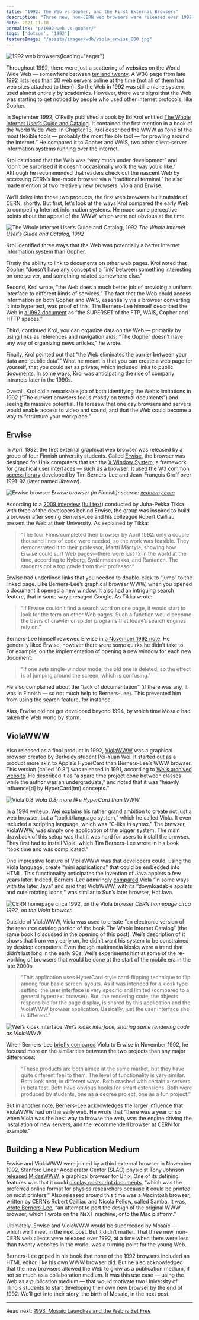 ```yaml
---
title: "1992: The Web vs Gopher, and the First External Browsers"
description: "Three new, non-CERN web browsers were released over 1992, at a time when there were less than twenty websites in the world. It was a turning point for the young Web."
date: 2021-11-18
permalink: "p/1992-web-vs-gopher/"
tags: ['dotcom', '1992']
featureImage: "/assets/images/wdh/viola_erwise_880.jpg"
---
```


![1992 web browsers](/assets/images/wdh/viola_erwise_880.jpg){loading="eager"}

Throughout 1992, there were just a scattering of websites on the World Wide Web — somewhere between [ten and twenty](https://en.wikipedia.org/wiki/List_of_websites_founded_before_1995). A W3C page from late 1992 lists [less than 30](https://www.w3.org/History/19921103-hypertext/hypertext/DataSources/WWW/Servers.html) web servers online at the time (not all of them had web sites attached to them). So the Web in 1992 was still a niche system, used almost entirely by academics. However, there were signs that the Web was starting to get noticed by people who used other internet protocols, like Gopher.

In September 1992, O’Reilly published a book by Ed Krol entitled [The Whole Internet User’s Guide and Catalog](https://archive.org/details/wholeinternetuse00krol). It contained the first mention in a book of the World Wide Web. In Chapter 13, Krol described the WWW as “one of the most flexible tools — probably the most flexible tool — for prowling around the Internet.” He compared it to Gopher and WAIS, two other client-server information systems running over the internet.

Krol cautioned that the Web was “very much under development” and “don’t be surprised if it doesn’t occasionally work the way you’d like.” Although he recommended that readers check out the nascent Web by accessing CERN’s line-mode browser via a “traditional terminal,” he also made mention of two relatively new browsers: Viola and Erwise.

We’ll delve into those two products, the first web browsers built outside of CERN, shortly. But first, let’s look at the ways Krol compared the early Web to competing Internet information systems. He made some perceptive points about the appeal of the WWW, which were not obvious at the time.

![The Whole Internet User’s Guide and Catalog, 1992](/assets/images/wdh/whole_internet_www_92-1024x536.jpg)
*The Whole Internet User’s Guide and Catalog, 1992*

Krol identified three ways that the Web was potentially a better Internet information system than Gopher.

Firstly the ability to link to documents on other web pages. Krol noted that Gopher “doesn’t have any concept of a ‘link’ between something interesting on one server, and something related somewhere else.”

Second, Krol wrote, “the Web does a much better job of providing a uniform interface to different kinds of services.” The fact that the Web could access information on both Gopher and WAIS, essentially via a browser converting it into hypertext, was proof of this. Tim Berners-Lee himself described the Web in [a 1992 document](https://www.w3.org/History/1992/WWW/FAQ/WAISandGopher.html) as “the SUPERSET of the FTP, WAIS, Gopher and HTTP spaces.”

Third, continued Krol, you can organize data on the Web — primarily by using links as references and navigation aids. “The Gopher doesn’t have any way of organizing news articles,” he wrote.

Finally, Krol pointed out that “the Web eliminates the barrier between your data and ‘public data’.” What he meant is that you can create a web page for yourself, that you could set as private, which included links to public documents. In some ways, Krol was anticipating the rise of company intranets later in the 1990s.

Overall, Krol did a remarkable job of both identifying the Web’s limitations in 1992 (“The current browsers focus mostly on textual documents”) and seeing its massive potential. He foresaw that one day browsers and servers would enable access to video and sound, and that the Web could become a way to “structure your workplace.”

Erwise
------

In April 1992, the first external graphical web browser was released by a group of four Finnish university students. Called [Erwise](https://en.wikipedia.org/wiki/Erwise), the browser was designed for Unix computers that ran the [X Window System](https://en.wikipedia.org/wiki/X_Window_System), a framework for graphical user interfaces — such as a browser. It used the [W3 common access library](https://en.wikipedia.org/wiki/Libwww) developed by Tim Berners-Lee and Jean-François Groff over 1991-92 (later named _libwww_).

![Erwise browser](/assets/images/wdh/erwise5.jpeg)
*Erwise browser (in Finnish); source: [xconomy.com](https://media.xconomy.com/wordpress/wp-content/images/2009/03/06213055/erwise5.jpg)*

According to a [2009 interview](https://xconomy.com/national/2009/03/03/the-greatest-internet-pioneers-you-never-heard-of-the-story-of-erwise-and-four-finns-who-showed-the-way-to-the-web-browser/) ([full text](https://web.archive.org/web/20130727092207/http://www.xconomy.com/national/2009/03/03/the-greatest-internet-pioneers-you-never-heard-of-the-story-of-erwise-and-four-finns-who-showed-the-way-to-the-web-browser/?single_page=true)) conducted by Juha-Pekka Tikka with three of the developers behind Erwise, the group was inspired to build a browser after seeing Berners-Lee and his colleague Robert Cailliau present the Web at their University. As explained by Tikka:

> “The four Finns completed their browser by April 1992: only a couple thousand lines of code were needed, so the work was feasible. They demonstrated it to their professor, Martti Mäntylä, showing how Erwise could surf Web pages—there were just 12 in the world at the time, according to Nyberg, Sydänmaanlakka, and Rantanen. The students got a top grade from their professor.”

Erwise had underlined links that you needed to double-click to “jump” to the linked page. Like Berners-Lee’s graphical browser WWW, when you opened a document it opened a new window. It also had an intriguing search feature, that in some way presaged Google. As Tikka wrote:

> “If Erwise couldn’t find a search word on one page, it would start to look for the term on other Web pages. Such a function would become the basis of crawler or spider programs that today’s search engines rely on.”

Berners-Lee himself reviewed Erwise in [a November 1992 note](https://www.w3.org/History/19921103-hypertext/hypertext/Erwise/Review.html). He generally liked Erwise, however there were some quirks he didn’t take to. For example, on the implementation of opening a new window for each new document:

> “If one sets single-window mode, the old one is deleted, so the effect is of jumping around the screen, which is confusing.”

He also complained about the “lack of documentation” (if there was any, it was in Finnish — so not much help to Berners-Lee). This prevented him from using the search feature, for instance.

Alas, Erwise did not get developed beyond 1994, by which time Mosaic had taken the Web world by storm.

ViolaWWW
--------

Also released as a final product in 1992, [ViolaWWW](https://en.wikipedia.org/wiki/ViolaWWW) was a graphical browser created by Berkeley student Pei-Yuan Wei. It started out as a product more akin to Apple’s HyperCard than Berners-Lee’s WWW browser. This version (called “0.8”) was released in 1991, according to [Wei’s archived website](https://web.archive.org/web/19990830034431/http://viola.org/vintage/montage.html). He described it as “a spare time project done between classes while the author was an undergraduate,” and noted that it was “heavily influence\[d\] by HyperCard(tm) concepts.”

![Viola 0.8](/assets/images/wdh/v8_samples.gif)
*Viola 0.8; more like HyperCard than WWW*

In [a 1994 writeup](https://web.archive.org/web/19990830042452/http://viola.org/violaIntro.html), Wei explains his rather grand ambition to create not just a web browser, but a “toolkit/language system,” which he called Viola. It even included a scripting language, which was “C-like in syntax.” The browser, ViolaWWW, was simply one application of the bigger system. The main drawback of this setup was that it was hard for users to install the browser. They first had to install Viola, which Tim Berners-Lee wrote in his book “took time and was complicated.”

One impressive feature of VioilaWWW was that developers could, using the Viola language, create “mini applications” that could be embedded into HTML. This functionality anticipates the invention of Java applets a few years later. Indeed, Berners-Lee admiringly [compared](https://www.w3.org/DesignIssues/TimBook-old/History.html) Viola “in some ways with the later Java” and said that ViolaWWW, with its “downloadable applets and cute rotating icons,” was similar to Sun’s later browser, HotJava.

![CERN homepage circa 1992, on the Viola browser](/assets/images/wdh/cern_homepage_viola_1992-1024x1004.jpg)
*CERN homepage circa 1992, on the Viola browser.*

Outside of ViolaWWW, Viola was used to create “an electronic version of the resource catalog portion of the book The Whole Internet Catalog” (the same book I discussed in the opening of this post). Wei’s description of it shows that from very early on, he didn’t want his system to be constrained by desktop computers. Even though multimedia kiosks were a trend that didn’t last long in the early 90s, Wei’s experiments hint at some of the re-working of browsers that would be done at the start of the mobile era in the late 2000s.

> “This application uses HyperCard style card-flipping technique to flip among four basic screen layouts. As it was intended for a kiosk type setting, the user interface is very specific and limited (compared to a general hypertext browser). But, the rendering code, the objects responsible for the page display, is shared by this application and the ViolaWWW browser application. Basically, just the user interface shell is different.”

![Wei’s kiosk interface](/assets/images/wdh/wei_whole_internet-1024x491.jpg)
*Wei’s kiosk interface, sharing same rendering code as ViolaWWW.*

When Berners-Lee [briefly compared](https://www.w3.org/History/19921103-hypertext/hypertext/Erwise/vsViola.html) Viola to Erwise in November 1992, he focused more on the similarities between the two projects than any major differences:

> “These products are both aimed at the same market, but they have quite different feel to them. The level of functionality is very similar. Both look neat, in different ways. Both crashed with certain x-servers in beta test. Both have obvious hooks for smart extensions. Both were produced by students, one as a degree project, one as a fun project.”

But in [another note](https://www.w3.org/People/Berners-Lee/FAQ.html#browser), Berners-Lee acknowledges the larger influence that ViolaWWW had on the early web. He wrote that “there was a year or so when Viola was the best way to browse the web, was the engine driving the installation of new servers, and the recommended browser at CERN for example.”

Building a New Publication Medium
---------------------------------

Erwise and ViolaWWW were joined by a third external browser in November 1992. Stanford Linear Accelerator Center (SLAC) physicist Tony Johnson [released](https://www.w3.org/History/19921103-hypertext/hypertext/WWW/MidasWWW/Announce1.html) [MidasWWW](https://www.w3.org/History/1992/WWW/MidasWWW/), a graphical browser for Unix. One of its defining features was that it could [display postscript documents](https://livinginternet.com/w/wi_slac.htm), “which was the preferred online format for physics researchers because it could be printed on most printers.” Also released around this time was a Macintosh browser, written by CERN’s Robert Cailliau and Nicola Pellow, called Samba. It was, [wrote Berners-Lee](https://www.w3.org/People/Berners-Lee/FAQ.html#browser), “an attempt to port the design of the original WWW browser, which I wrote on the NeXT machine, onto the Mac platform.”

Ultimately, Erwise and ViolaWWW would be superceded by Mosaic — which we’ll meet in the next post. But it didn’t matter. That three new, non-CERN web clients were released over 1992, at a time when there were less than twenty websites in the world, was a turning point for the young Web.

Berners-Lee griped in his book that none of the 1992 browsers included an HTML editor, like his own WWW browser did. But he also acknowledged that the new browsers allowed the Web to grow as a publication medium, if not so much as a collaboration medium. It was this use case — using the Web as a publication medium — that would motivate two University of Illinois students to start developing their own new browser by the end of 1992. We’ll get into their story, the birth of Mosaic, in the next post.

***

Read next: [1993: Mosaic Launches and the Web is Set Free](/p/1993-mosaic-launches-and-the-web-is-set-free/)